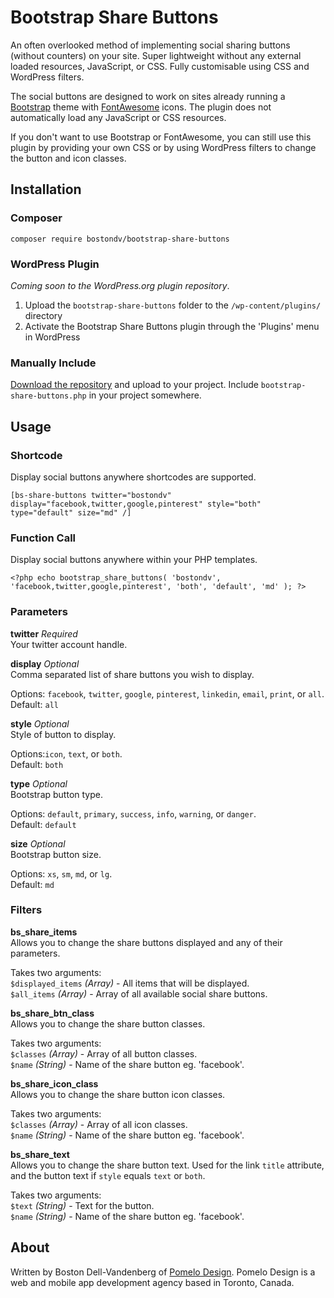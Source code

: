 # Bootstrap Share Buttons

An often overlooked method of implementing social sharing buttons (without counters) on your site. Super lightweight without any external loaded resources, JavaScript, or CSS. Fully customisable using CSS and WordPress filters.

The social buttons are designed to work on sites already running a [Bootstrap](http://getbootstrap.com) theme with [FontAwesome](http://fontawesome.io) icons. The plugin does not automatically load any JavaScript or CSS resources. 

If you don't want to use Bootstrap or FontAwesome, you can still use this plugin by providing your own CSS or by using WordPress filters to change the button and icon classes.

## Installation

### Composer

`composer require bostondv/bootstrap-share-buttons`

### WordPress Plugin

_Coming soon to the WordPress.org plugin repository_. 

1. Upload the `bootstrap-share-buttons` folder to the `/wp-content/plugins/` directory
2. Activate the Bootstrap Share Buttons plugin through the 'Plugins' menu in WordPress

### Manually Include

[Download the repository](https://github.com/bostondv/bootstrap-share-buttons/archive/master.zip) and upload to your project. Include `bootstrap-share-buttons.php` in your project somewhere. 

## Usage

### Shortcode

Display social buttons anywhere shortcodes are supported.

`[bs-share-buttons twitter="bostondv" display="facebook,twitter,google,pinterest" style="both" type="default" size="md" /]`

### Function Call

Display social buttons anywhere within your PHP templates.

`<?php echo bootstrap_share_buttons( 'bostondv', 'facebook,twitter,google,pinterest', 'both', 'default', 'md' ); ?>`

### Parameters

**twitter** _Required_  
Your twitter account handle.

**display** _Optional_  
Comma separated list of share buttons you wish to display.

Options: `facebook`, `twitter`, `google`, `pinterest`, `linkedin`, `email`, `print`, or `all`.  
Default: `all`

**style** _Optional_  
Style of button to display.

Options:`icon`, `text`, or `both`.  
Default: `both`

**type** _Optional_  
Bootstrap button type.

Options: `default`, `primary`, `success`, `info`, `warning`, or `danger`.  
Default: `default`

**size** _Optional_  
Bootstrap button size.

Options: `xs`, `sm`, `md`, or `lg`.  
Default: `md`

### Filters

**bs\_share\_items**  
Allows you to change the share buttons displayed and any of their parameters.

Takes two arguments:  
`$displayed_items` _(Array)_ - All items that will be displayed.  
`$all_items` _(Array)_ - Array of all available social share buttons.

**bs\_share\_btn\_class**  
Allows you to change the share button classes.

Takes two arguments:  
`$classes` _(Array)_ - Array of all button classes.  
`$name` _(String)_ - Name of the share button eg. 'facebook'.

**bs\_share\_icon\_class**  
Allows you to change the share button icon classes.

Takes two arguments:  
`$classes` _(Array)_ - Array of all icon classes.  
`$name` _(String)_ - Name of the share button eg. 'facebook'.

**bs\_share\_text**  
Allows you to change the share button text. Used for the link `title` attribute, and the button text if `style` equals `text` or `both`.

Takes two arguments:  
`$text` _(String)_ - Text for the button.  
`$name` _(String)_ - Name of the share button eg. 'facebook'.

## About

Written by Boston Dell-Vandenberg of [Pomelo Design](http://www.pomelodesign.com). Pomelo Design is a web and mobile app development agency based in Toronto, Canada.